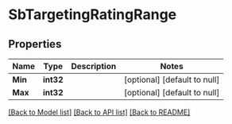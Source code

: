 # SbTargetingRatingRange

## Properties
Name | Type | Description | Notes
------------ | ------------- | ------------- | -------------
**Min** | **int32** |  | [optional] [default to null]
**Max** | **int32** |  | [optional] [default to null]

[[Back to Model list]](../README.md#documentation-for-models) [[Back to API list]](../README.md#documentation-for-api-endpoints) [[Back to README]](../README.md)

